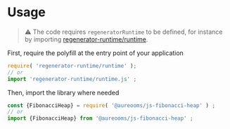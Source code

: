 # Usage

> :warning: The code requires `regeneratorRuntime` to be defined, for instance by importing
> [regenerator-runtime/runtime](https://www.npmjs.com/package/regenerator-runtime).

First, require the polyfill at the entry point of your application
```js
require( 'regenerator-runtime/runtime' );
// or
import 'regenerator-runtime/runtime.js' ;
```

Then, import the library where needed
```js
const {FibonacciHeap} = require( '@aureooms/js-fibonacci-heap' ) ;
// or
import {FibonacciHeap} from '@aureooms/js-fibonacci-heap' ;
```
